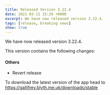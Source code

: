 ```yaml
---
title: Released Version 3.22.4
date: 2021-03-11 15:29 +0000
excerpt: We have now released version 3.22.4.
tags: [release, breaking news]
show: true
---
```


We have now released version 3.22.4.

This version contains the following changes:

#### Others

* Revert release


To download the latest version of the app head to <https://gallifrey.blyth.me.uk/downloads/stable>
